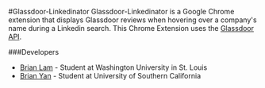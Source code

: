 #Glassdoor-Linkedinator
Glassdoor-Linkedinator is a Google Chrome extension that displays Glassdoor reviews when hovering over a company's name during a Linkedin search. This Chrome Extension uses the [Glassdoor API]. 

###Developers
- [Brian Lam] - Student at Washington University in St. Louis
- [Brian Yan] - Student at University of Southern California

[Brian Lam]:https://github.com/Brian-Lam
[Brian Yan]:https://github.com/briantotheyanyan
[Glassdoor API]:http://www.glassdoor.com/api/index.htm